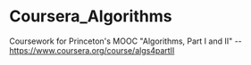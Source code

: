 Coursera_Algorithms
===================

Coursework for Princeton's MOOC "Algorithms, Part I and II" -- https://www.coursera.org/course/algs4partII
